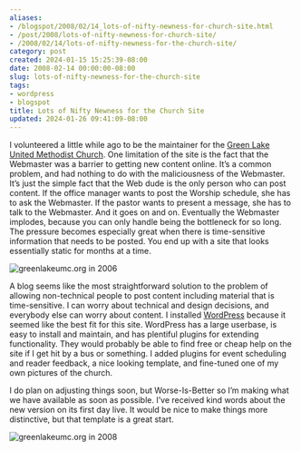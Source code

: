 ```yaml
---
aliases:
- /blogspot/2008/02/14_lots-of-nifty-newness-for-church-site.html
- /post/2008/lots-of-nifty-newness-for-church-site/
- /2008/02/14/lots-of-nifty-newness-for-the-church-site/
category: post
created: 2024-01-15 15:25:39-08:00
date: 2008-02-14 00:00:00-08:00
slug: lots-of-nifty-newness-for-the-church-site
tags:
- wordpress
- blogspot
title: Lots of Nifty Newness for the Church Site
updated: 2024-01-26 09:41:09-08:00
---
```


I volunteered a little while ago to be the maintainer for the [Green Lake United Methodist Church](https://greenlakeumc.org). One limitation of the site is the fact that the Webmaster was a barrier to getting new content online. It’s a common problem, and had nothing to do with the maliciousness of the Webmaster. It’s just the simple fact that the Web dude is the only person who can post content. If the office manager wants to post the Worship schedule, she has to ask the Webmaster. If the pastor wants to present a message, she has to talk to the Webmaster. And it goes on and on. Eventually the Webmaster implodes, because you can only handle being the bottleneck for so long. The pressure becomes especially great when there is time-sensitive information that needs to be posted. You end up with a site that looks essentially static for months at a time.

![greenlakeumc.org in 2006](attachments/img/2008/glumc-org-01.png)

A blog seems like the most straightforward solution to the problem of allowing non-technical people to post content including material that is time-sensitive. I can worry about technical and design decisions, and everybody else can worry about content. I installed [WordPress](http://wordpress.org) because it seemed like the best fit for this site. WordPress has a large userbase, is easy to install and maintain, and has plentiful plugins for extending functionality. They would probably be able to find free or cheap help on the site if I get hit by a bus or something. I added plugins for event scheduling and reader feedback, a nice looking template, and fine-tuned one of my own pictures of the church.

I do plan on adjusting things soon, but Worse-Is-Better so I’m making what we have available as soon as possible. I’ve received kind words about the new version on its first day live. It would be nice to make things more distinctive, but that template is a great start.

![greenlakeumc.org in 2008](attachments/img/2008/glumc-org-02.png)
